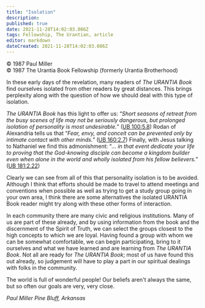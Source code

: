 ```yaml
---
title: "Isolation"
description: 
published: true
date: 2021-11-28T14:02:03.086Z
tags: Fellowship, The Urantian, article
editor: markdown
dateCreated: 2021-11-28T14:02:03.086Z
---
```


<p class="v-card v-sheet theme--light grey lighten-3 px-2">© 1987 Paul Miller<br>© 1987 The Urantia Book Fellowship (formerly Urantia Brotherhood)</p>

In these early days of the revelation, many readers of _The URANTIA Book_ find ourselves isolated from other readers by great distances. This brings perplexity along with the question of how we should deal with this type of isolation.

_The URANTIA Book_ has this light to offer us: “_Short seasons of retreat from the busy scenes of life may not be seriously dangerous, but prolonged isolation of personality is most undesirable._” ([UB 100:5.8](/en/The_Urantia_Book/100#p5_8)) Rodan of Alexandria tells us that “_Fear, envy, and conceit can be prevented only by intimate contact with other minds._” ([UB 160:2.7](/en/The_Urantia_Book/160#p2_7)) Finally, with Jesus talking to Nathaniel we find this admonishment: “_... in that event dedicate your life to proving that the God-knowing disciple can become a kingdom builder even when alone in the world and wholly isolated from his fellow believers._” ([UB 181:2.22](/en/The_Urantia_Book/181#p2_22))

Clearly we can see from all of this that personality isolation is to be avoided. Although I think that efforts should be made to travel to attend meetings and conventions when possible as well as trying to get a study group going in your own area, I think there are some alternatives the isolated URANTIA Book reader might try along with these other forms of interaction.

In each community there are many civic and religious institutions. Many of us are part of these already, and by using information from the book and the discernment of the Spirit of Truth, we can select the groups closest to the high concepts to which we are loyal. Having found a group with whom we can be somewhat comfortable, we can begin participating, bring to it ourselves and what we have learned and are learning from _The URANTIA Book_. Not all are ready for _The URANTIA Book_; most of us have found this out already, so judgement will have to play a part in our spiritual dealings with folks in the community.

The world is full of wonderful people! Our beliefs aren't always the same, but so often our goals are very, very close.

_Paul Miller_
_Pine Bluff, Arkansas_